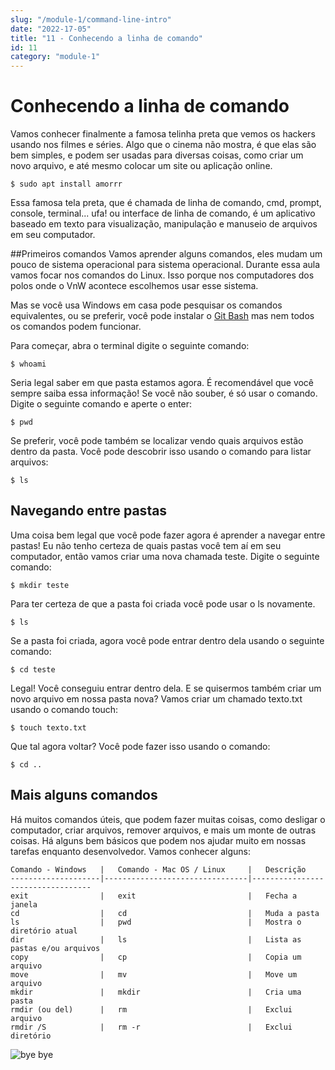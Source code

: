 ```yaml
---
slug: "/module-1/command-line-intro"
date: "2022-17-05"
title: "11 - Conhecendo a linha de comando"
id: 11
category: "module-1"
---
```


# Conhecendo a linha de comando

Vamos conhecer finalmente a famosa telinha preta que vemos os hackers usando nos filmes e séries. Algo que o cinema não mostra, é que elas são bem simples, e podem ser usadas para diversas coisas, como criar um novo arquivo, e até mesmo colocar um site ou aplicação online.

```
$ sudo apt install amorrr
```

Essa famosa tela preta, que é chamada de linha de comando, cmd, prompt, console, terminal... ufa! ou interface de linha de comando, é um aplicativo baseado em texto para visualização, manipulação e manuseio de arquivos em seu computador.

##Primeiros comandos
Vamos aprender alguns comandos, eles mudam um pouco de sistema operacional para sistema operacional. Durante essa aula vamos focar nos comandos do Linux. Isso porque nos computadores dos polos onde o VnW acontece escolhemos usar esse sistema.

Mas se você usa Windows em casa pode pesquisar os comandos equivalentes, ou se preferir, você pode instalar o [Git Bash](https://git-scm.com/) mas nem todos os comandos podem funcionar.


Para começar, abra o terminal digite o seguinte comando:

```
$ whoami
```

Seria legal saber em que pasta estamos agora. É recomendável que você sempre saiba essa informação! Se você não souber, é só usar o comando. Digite o seguinte comando e aperte o enter:

```
$ pwd
```

Se preferir, você pode também se localizar vendo quais arquivos estão dentro da pasta. Você pode descobrir isso usando o comando para listar arquivos:

```
$ ls
```

## Navegando entre pastas

Uma coisa bem legal que você pode fazer agora é aprender a navegar entre pastas! Eu não tenho certeza de quais pastas você tem aí em seu computador, então vamos criar uma nova chamada teste. Digite o seguinte comando:

```
$ mkdir teste
```

Para ter certeza de que a pasta foi criada você pode usar o ls novamente.

```
$ ls
```

Se a pasta foi criada, agora você pode entrar dentro dela usando o seguinte comando:

```
$ cd teste
```

Legal! Você conseguiu entrar dentro dela. E se quisermos também criar um novo arquivo em nossa pasta nova? Vamos criar um chamado texto.txt usando o comando touch:

```
$ touch texto.txt
```

Que tal agora voltar? Você pode fazer isso usando o comando:

```
$ cd ..
```

## Mais alguns comandos

Há muitos comandos úteis, que podem fazer muitas coisas, como desligar o computador, criar arquivos, remover arquivos, e mais um monte de outras coisas. Há alguns bem básicos que podem nos ajudar muito em nossas tarefas enquanto desenvolvedor. Vamos conhecer alguns:

```
Comando - Windows   |   Comando - Mac OS / Linux     |   Descrição
--------------------|--------------------------------|----------------------------------
exit                |   exit                         |   Fecha a janela
cd                  |   cd                           |   Muda a pasta
ls                  |   pwd                          |   Mostra o diretório atual
dir                 |   ls                           |   Lista as pastas e/ou arquivos
copy                |	cp                           |   Copia um arquivo
move                |   mv                           |   Move um arquivo
mkdir               |   mkdir                        |   Cria uma pasta
rmdir (ou del)	    |   rm                           |   Exclui arquivo
rmdir /S            |   rm -r                        |   Exclui diretório
```


![bye bye](https://media.giphy.com/media/42D3CxaINsAFemFuId/giphy.gif)

